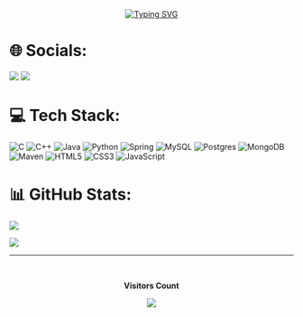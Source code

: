 <div align="center">
<a href="https://git.io/typing-svg"><img src="https://readme-typing-svg.demolab.com?font=Fira+Code&weight=600&size=25&duration=4000&pause=1000&color=add8e6&center=true&vCenter=true&width=435&lines=Hi!+My+name+is+Breno!;Welcome." alt="Typing SVG" /></a>
</div>

<div>    

# 🌐 Socials:
<div>
    <a href="https://www.linkedin.com/in/breno-cavalcante/" target="_blank"> <img src="https://img.shields.io/badge/LinkedIn-0077B5?style=for-the-badge&logo=linkedin&logoColor=white" target="_blank"></a>
    <a href="https://brenooliveira.netlify.app/" target="_blank"> <img src="https://img.shields.io/badge/Portfolio-%23000000.svg?style=for-the-badge&logo=firefox&logoColor=#FF7139" target="_blank"></a>
    
  </div>

# 💻 Tech Stack:
![C](https://img.shields.io/badge/c-%2300599C.svg?style=for-the-badge&logo=c&logoColor=white) ![C++](https://img.shields.io/badge/c++-%2300599C.svg?style=for-the-badge&logo=c%2B%2B&logoColor=white) ![Java](https://img.shields.io/badge/java-%23ED8B00.svg?style=for-the-badge&logo=openjdk&logoColor=white) ![Python](https://img.shields.io/badge/python-3670A0?style=for-the-badge&logo=python&logoColor=ffdd54) ![Spring](https://img.shields.io/badge/spring-%236DB33F.svg?style=for-the-badge&logo=spring&logoColor=white) ![MySQL](https://img.shields.io/badge/mysql-4479A1.svg?style=for-the-badge&logo=mysql&logoColor=white) ![Postgres](https://img.shields.io/badge/postgres-%23316192.svg?style=for-the-badge&logo=postgresql&logoColor=white) ![MongoDB](https://img.shields.io/badge/MongoDB-47A248?logo=mongodb&logoColor=white&style=for-the-badge) 
![Maven](https://img.shields.io/badge/ApacheMaven-C71A36?logo=apachemaven&logoColor=white&style=for-the-badge)
![HTML5](https://img.shields.io/badge/HTML5-E34F26?logo=html5&logoColor=white&style=for-the-badge)
![CSS3](https://img.shields.io/badge/CSS3-1572B6?logo=css3&logoColor=white&style=for-the-badge)
![JavaScript](https://img.shields.io/badge/JavaScript-F7DF1E?logo=javascript&logoColor=black&style=for-the-badge)

###
# 📊 GitHub Stats:
![](https://github-readme-streak-stats.herokuapp.com/?user=brenimcode&theme=midnight-purple&hide_border=false)<br/>
<!-- .kk --->

![](https://github-readme-stats.vercel.app/api/top-langs/?username=brenimcode&theme=midnight-purple&hide_border=false&include_all_commits=false&count_private=true&layout=compact)

---
<div align="center">
<br><p align="centre"><b>Visitors Count</b></p>  
<p align="center"><img align="center" src="https://profile-counter.glitch.me/{brenimcode}/count.svg" /></p> 
<br></div>

</div>
